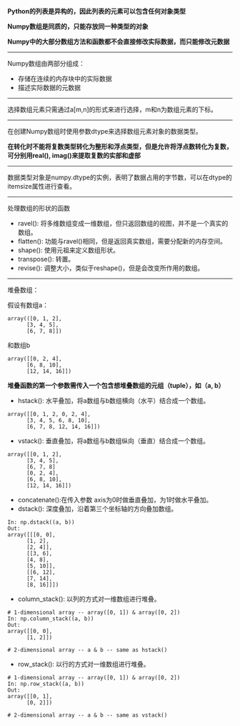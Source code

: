 **Python的列表是异构的，因此列表的元素可以包含任何对象类型**

**Numpy数组是同质的，只能存放同一种类型的对象**

**Numpy中的大部分数组方法和函数都不会直接修改实际数据，而只能修改元数据**

---

Numpy数组由两部分组成：

* 存储在连续的内存块中的实际数据
* 描述实际数据的元数据

---

选择数组元素只需通过a[m,n]的形式来进行选择，m和n为数组元素的下标。

---

在创建Numpy数组时使用参数dtype来选择数组元素对象的数据类型。

**在转化时不能将复数类型转化为整形和浮点类型，但是允许将浮点数转化为复数，可分别用real(), imag()来提取复数的实部和虚部**

---

数据类型对象是numpy.dtype的实例，表明了数据占用的字节数，可以在dtype的itemsize属性进行查看。

---

处理数组的形状的函数

* ravel(): 将多维数组变成一维数组，但只返回数组的视图，并不是一个真实的数组。
* flatten(): 功能与ravel()相同，但是返回真实数组，需要分配新的内存空间。
* shape(): 使用元祖来定义数组形状。
* transpose(): 转置。
* revise(): 调整大小，类似于reshape()，但是会改变所作用的数组。

---

堆叠数组：

假设有数组a：

```
array(([0, 1, 2],
      [3, 4, 5],
      [6, 7, 8]])
```

和数组b

```
array([[0, 2, 4],
      [6, 8, 10],
      [12, 14, 16]])
```
**堆叠函数的第一个参数需传入一个包含想堆叠数组的元组（tuple），如（a, b）**

* hstack(): 水平叠加，将a数组与b数组横向（水平）结合成一个数组。

```
array([[0, 1, 2, 0, 2, 4],
      [3, 4, 5, 6, 8, 10],
      [6, 7, 8, 12, 14, 16]])
```

* vstack(): 垂直叠加，将a数组与b数组纵向（垂直）结合成一个数组。

```
array([[0, 1, 2],
      [3, 4, 5],
      [6, 7, 8]
      [0, 2, 4],
      [6, 8, 10],
      [12, 14, 16]])
```

* concatenate():在传入参数 axis为0时做垂直叠加，为1时做水平叠加。
* dstack(): 深度叠加，沿着第三个坐标轴的方向叠加数组。

```
In: np.dstack((a, b))
Out: 
array([[[0, 0],
      [1, 2],
      [2, 4]],
      [[3, 6],
      [4, 8],
      [5, 10]],
      [[6, 12],
      [7, 14],
      [8, 16]]])
```

* column_stack(): 以列的方式对一维数组进行堆叠。

```
# 1-dimensional array -- array([0, 1]) & array([0, 2])
In: np.column_stack((a, b))
Out:
array([[0, 0],
      [1, 2]])
      
# 2-dimensional array -- a & b -- same as hstack()
```

* row_stack(): 以行的方式对一维数组进行堆叠。

```
# 1-dimensional array -- array([0, 1]) & array([0, 2])
In: np.row_stack((a, b))
Out:
array([[0, 1],
      [0, 2]])
      
# 2-dimensional array -- a & b -- same as vstack()
```
